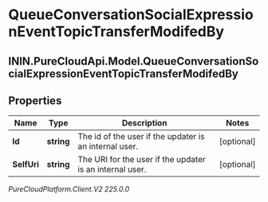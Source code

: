 # QueueConversationSocialExpressionEventTopicTransferModifedBy

## ININ.PureCloudApi.Model.QueueConversationSocialExpressionEventTopicTransferModifedBy

## Properties

|Name | Type | Description | Notes|
|------------ | ------------- | ------------- | -------------|
| **Id** | **string** | The id of the user if the updater is an internal user. | [optional] |
| **SelfUri** | **string** | The URI for the user if the updater is an internal user. | [optional] |



_PureCloudPlatform.Client.V2 225.0.0_
